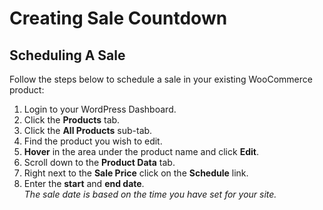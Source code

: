 # Creating Sale Countdown

## Scheduling A Sale

Follow the steps below to schedule a sale in your existing WooCommerce product:

1. Login to your WordPress Dashboard.
2. Click the **Products** tab.
3. Click the **All Products** sub-tab.
4. Find the product you wish to edit.
5. **Hover** in the area under the product name and click **Edit**.
6. Scroll down to the **Product Data** tab.
7. Right next to the **Sale Price** click on the **Schedule** link.
8. Enter the **start** and **end date**.<br/>*The sale date is based on the time you have set for your site.*
